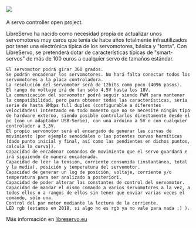 # <img src="https://www.libreservo.eu/sites/libreservo.eu/files/imagenes/LibreServo_logo_xs.png">
A servo controller open project.

LibreServo ha nacido como necesidad propia de actualizar unos servomotores muy caros que tenía de hace años totalmente infrautilizados por tener una electrónica típica de los servomotores, básica y "tonta".
Con LibreServo, se pretenderá dotar de características típicas de "smart-servos" de más de 100 euros a cualquier servo de tamaños estándar.

    El servomotor podrá girar 360 grados.
    Se podrán encadenar los servomotores. No hará falta conectar todos los servomotores a la placa controladora.
    La resolución del servomotor será de 12bits como poco (4096 pasos).
    El rango de voltaje irá de tan sólo 4,5V hasta los 18V.
    La comunicación del servomotor podrá seguir siendo PWM para mantener la compatibilidad, pero para obtener todas las características, sería serie de hasta 9Mbps full duplex (configurable a diferentes velocidades) intentando en todo momento que no se necesite ningún tipo de hardware externo, siendo posible controlarlos directamente desde el pc (con un adaptador USB-Serie), con una arduino a 5V o con cualquier controlador a 3,3V.
    El propio servomotor será el encargado de generar las curvas de movimiento (por ejemplo senoidales o las potentes curvas hermíticas [dado punto inicial y final, así como las pendientes en dichos puntos, calcula la curva]).
    Capacidad de encadenar comandos de movimiento que el servo guardará e irá siguiendo de manera encadenada.
    Capacidad de leer la tensión, corriente consumida (instantánea, total y la media), posición y temperatura del servomotor.
    Capacidad de generar un log de posición, voltaje, corriente y/o temperatura para ser analizado a posteriori.
    Capacidad de poder alterar las constantes de control del servomotor.
    Capacidad de mandar el mismo comando a varios servomotores a la vez, a todos ellos o a rangos de ellos sin tener que enviar varias veces el comando, sólo una.
    Control del par motor mediante la lectura de la corriente.
    LED rgb (estamos en 2018, si algo no es rgb ya no vale para nada ;) ).

Más información en <a href="https://www.libreservo.eu/">libreservo.eu</a>
